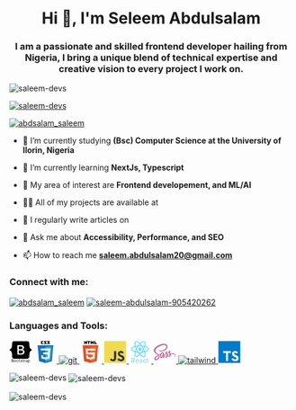 <h1 align="center">Hi 👋, I'm Seleem Abdulsalam</h1>
<h3 align="center">I am a passionate and skilled frontend developer hailing from Nigeria, I bring a unique blend of technical expertise and creative vision to every project I work on.</h3>

<p align="left"> <img src="https://komarev.com/ghpvc/?username=saleem-devs&label=Profile%20views&color=0e75b6&style=flat" alt="saleem-devs" /> </p>

<p align="left"> <a href="https://github.com/ryo-ma/github-profile-trophy"><img src="https://github-profile-trophy.vercel.app/?username=saleem-devs" alt="saleem-devs" /></a> </p>

<p align="left"> <a href="https://twitter.com/abdsalam_saleem" target="blank"><img src="https://img.shields.io/twitter/follow/abdsalam_saleem?logo=twitter&style=for-the-badge" alt="abdsalam_saleem" /></a> </p>

- 🔭 I’m currently studying **(Bsc) Computer Science at the University of Ilorin, Nigeria**

- 🌱 I’m currently learning **NextJs, Typescript**

- 👯 My area of interest are **Frontend developement, and ML/AI**

- 👨‍💻 All of my projects are available at <!--portfolio in development-->

- 📝 I regularly write articles on <!--blog in development-->

- 💬 Ask me about **Accessibility, Performance, and SEO**

- 📫 How to reach me **saleem.abdulsalam20@gmail.com**

<h3 align="left">Connect with me:</h3>
<p align="left">
<a href="https://twitter.com/abdsalam_saleem" target="blank"><img align="center" src="https://raw.githubusercontent.com/rahuldkjain/github-profile-readme-generator/master/src/images/icons/Social/twitter.svg" alt="abdsalam_saleem" height="30" width="40" /></a>
<a href="https://linkedin.com/in/saleem-abdulsalam-905420262" target="blank"><img align="center" src="https://raw.githubusercontent.com/rahuldkjain/github-profile-readme-generator/master/src/images/icons/Social/linked-in-alt.svg" alt="saleem-abdulsalam-905420262" height="30" width="40" /></a>
</p>

<h3 align="left">Languages and Tools:</h3>
<p align="left">  <img src="https://raw.githubusercontent.com/devicons/devicon/master/icons/bootstrap/bootstrap-plain-wordmark.svg" alt="bootstrap" width="40" height="40"/> </a> <a href="https://www.w3schools.com/css/" target="_blank" rel="noreferrer"> <img src="https://raw.githubusercontent.com/devicons/devicon/master/icons/css3/css3-original-wordmark.svg" alt="css3" width="40" height="40"/> </a> <a href="https://git-scm.com/" target="_blank" rel="noreferrer"> <img src="https://www.vectorlogo.zone/logos/git-scm/git-scm-icon.svg" alt="git" width="40" height="40"/> </a> <a href="https://www.w3.org/html/" target="_blank" rel="noreferrer"> <img src="https://raw.githubusercontent.com/devicons/devicon/master/icons/html5/html5-original-wordmark.svg" alt="html5" width="40" height="40"/> </a> <a href="https://developer.mozilla.org/en-US/docs/Web/JavaScript" target="_blank" rel="noreferrer"> <img src="https://raw.githubusercontent.com/devicons/devicon/master/icons/javascript/javascript-original.svg" alt="javascript" width="40" height="40"/> </a> <a href="https://reactjs.org/" target="_blank" rel="noreferrer"> <img src="https://raw.githubusercontent.com/devicons/devicon/master/icons/react/react-original-wordmark.svg" alt="react" width="40" height="40"/> </a> <a href="https://sass-lang.com" target="_blank" rel="noreferrer"> <img src="https://raw.githubusercontent.com/devicons/devicon/master/icons/sass/sass-original.svg" alt="sass" width="40" height="40"/> </a> <a href="https://tailwindcss.com/" target="_blank" rel="noreferrer"> <img src="https://www.vectorlogo.zone/logos/tailwindcss/tailwindcss-icon.svg" alt="tailwind" width="40" height="40"/> </a> <a href="https://www.typescriptlang.org/" target="_blank" rel="noreferrer"> <img src="https://raw.githubusercontent.com/devicons/devicon/master/icons/typescript/typescript-original.svg" alt="typescript" width="40" height="40"/> </a> </p>

<p><img align="left" src="https://github-readme-stats.vercel.app/api/top-langs?username=saleem-devs&show_icons=true&locale=en&layout=compact" alt="saleem-devs" /></p>

<p>&nbsp;<img align="center" src="https://github-readme-stats.vercel.app/api?username=saleem-devs&show_icons=true&locale=en" alt="saleem-devs" /></p>

<p><img align="center" src="https://github-readme-streak-stats.herokuapp.com/?user=saleem-devs&" alt="saleem-devs" /></p>
